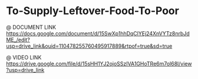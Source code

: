 # To-Supply-Leftover-Food-To-Poor

@ DOCUMENT LINK
https://docs.google.com/document/d/15SwXp1hhDqClYEj24XnVYTz8nrbJdME_/edit?usp=drive_link&ouid=110478255760495917889&rtpof=true&sd=true

@ VIDEO LINK
https://drive.google.com/file/d/15sHH1YJ2ojoSSzIVA1GHoTRe6m7ol68l/view?usp=drive_link
